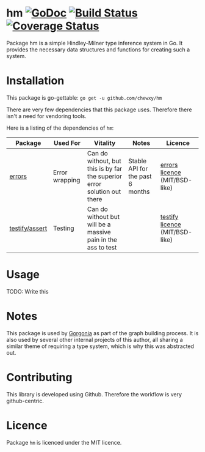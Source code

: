 # hm [![GoDoc](https://godoc.org/github.com/chewxy/hm?status.svg)](https://godoc.org/github.com/chewxy/hm) [![Build Status](https://travis-ci.org/chewxy/hm.svg?branch=master)](https://travis-ci.org/chewxy/hm) [![Coverage Status](https://coveralls.io/repos/github/chewxy/hm/badge.png)](https://coveralls.io/github/chewxy/hm)

Package hm is a simple Hindley-Milner type inference system in Go. It provides the necessary data structures and functions for creating such a system. 

# Installation #

This package is go-gettable: `go get -u github.com/chewxy/hm`

There are very few dependencies that this package uses. Therefore there isn't a need for vendoring tools.

Here is a listing of the dependencies of `hm`:

|Package|Used For|Vitality|Notes|Licence|
|-------|--------|--------|-----|-------|
|[errors](https://github.com/pkg/errors)|Error wrapping|Can do without, but this is by far the superior error solution out there|Stable API for the past 6 months|[errors licence](https://github.com/pkg/errors/blob/master/LICENSE) (MIT/BSD-like)|
|[testify/assert](https://github.com/stretchr/testify)|Testing|Can do without but will be a massive pain in the ass to test||[testify licence](https://github.com/stretchr/testify/blob/master/LICENSE) (MIT/BSD-like)|

# Usage

TODO: Write this

# Notes

This package is used by [Gorgonia](https://github.com/chewxy/gorgonia) as part of the graph building process. It is also used by several other internal projects of this author, all sharing a similar theme of requiring a type system, which is why this was abstracted out.


# Contributing

This library is developed using Github. Therefore the workflow is very github-centric. 

# Licence

Package `hm` is licenced under the MIT licence.